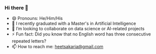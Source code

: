 ### Hi there 👋

- 😄 Pronouns: He/Him/His
- 🌱 I recently graduated with a Master's in Artificial Intelligence
- 👯 I’m looking to collaborate on data science or AI-related projects
- ⚡ Fun fact: Did you know that no English word has three consecutive repeated letters?
- 📫 How to reach me: heetsakaria@gmail.com

<!--
**heet9022/heet9022** is a ✨ _special_ ✨ repository because its `README.md` (this file) appears on your GitHub profile.

Here are some ideas to get you started:

- 🔭 I’m currently working on ...
- 🌱 I’m currently learning ...
- 👯 I’m looking to collaborate on ...
- 🤔 I’m looking for help with ...
- 💬 Ask me about ...
- 📫 How to reach me: ...
- 😄 Pronouns: ...
- ⚡ Fun fact: ...
-->

